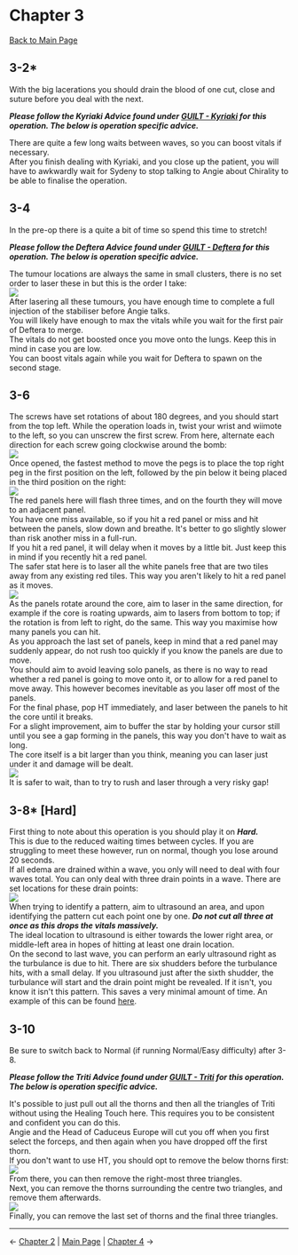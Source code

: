 
# Chapter 3

[Back to Main Page](../../index/eng/index.md)

## 3-2*

With the big lacerations you should drain the blood of one cut, close and suture before you deal with the next. <br>

***Please follow the Kyriaki Advice found under [GUILT - Kyriaki](../../guilt/eng/kyriaki.md) for this operation. The below is operation specific advice.*** <br>

There are quite a few long waits between waves, so you can boost vitals if necessary. <br>
After you finish dealing with Kyriaki, and you close up the patient, you will have to awkwardly wait for Sydeny to stop talking to Angie about Chirality to be able to finalise the operation. <br>

## 3-4

In the pre-op there is a quite a bit of time so spend this time to stretch! <br>

***Please follow the Deftera Advice found under [GUILT - Deftera](../../guilt/eng/deftera.md) for this operation. The below is operation specific advice.*** <br>

The tumour locations are always the same in small clusters, there is no set order to laser these in but this is the order I take: <br>
![](../img/3-4_tumours.png) <br>
After lasering all these tumours, you have enough time to complete a full injection of the stabiliser before Angie talks. <br>
You will likely have enough to max the vitals while you wait for the first pair of Deftera to merge. <br>
The vitals do not get boosted once you move onto the lungs. Keep this in mind in case you are low. <br>
You can boost vitals again while you wait for Deftera to spawn on the second stage. <br>

## 3-6
The screws have set rotations of about 180 degrees, and you should start from the top left. While the operation loads in, twist your wrist and wiimote to the left, so you can unscrew the first screw. From here, alternate each direction for each screw going clockwise around the bomb: <br>
![](../img/3-6_screws.png) <br>
Once opened, the fastest method to move the pegs is to place the top right peg in the first position on the left, followed by the pin below it being placed in the third position on the right: <br>
![](../img/3-6_pins.png) <br>
The red panels here will flash three times, and on the fourth they will move to an adjacent panel. <br>
You have one miss available, so if you hit a red panel or miss and hit between the panels, slow down and breathe. It's better to go slightly slower than risk another miss in a full-run. <br>
If you hit a red panel, it will delay when it moves by a little bit. Just keep this in mind if you recently hit a red panel. <br>
The safer stat here is to laser all the white panels free that are two tiles away from any existing red tiles. This way you aren't likely to hit a red panel as it moves. <br>
![](../img/3-6_panels.png) <br>
As the panels rotate around the core, aim to laser in the same direction, for example if the core is roating upwards, aim to lasers from bottom to top; if the rotation is from left to right, do the same. This way you maximise how many panels you can hit. <br>
As you approach the last set of panels, keep in mind that a red panel may suddenly appear, do not rush too quickly if you know the panels are due to move. <br>
You should aim to avoid leaving solo panels, as there is no way to read whether a red panel is going to move onto it, or to allow for a red panel to move away. This however becomes inevitable as you laser off most of the panels. <br>
For the final phase, pop HT immediately, and laser between the panels to hit the core until it breaks. <br>
For a slight improvement, aim to buffer the star by holding your cursor still until you see a gap forming in the panels, this way you don't have to wait as long. <br>
The core itself is a bit larger than you think, meaning you can laser just under it and damage will be dealt. <br>
![](../img/3-6_core.png) <br>
It is safer to wait, than to try to rush and laser through a very risky gap! <br>

## 3-8* [Hard]

First thing to note about this operation is you should play it on ***Hard.*** <br>
This is due to the reduced waiting times between cycles. If you are struggling to meet these however, run on normal, though you lose around 20 seconds. <br>
If all edema are drained within a wave, you only will need to deal with four waves total. You can only deal with three drain points in a wave. There are set locations for these drain points: <br>
![](../img/3-8_drainPoints.png) <br>
When trying to identify a pattern, aim to ultrasound an area, and upon identifying the pattern cut each point one by one. ***Do not cut all three at once as this drops the vitals massively.*** <br>
The ideal location to ultrasound is either towards the lower right area, or middle-left area in hopes of hitting at least one drain location. <br>
On the second to last wave, you can perform an early ultrasound right as the turbulance is due to hit. There are six shudders before the turbulance hits, with a small delay. If you ultrasound just after the sixth shudder, the turbulance will start and the drain point might be revealed. If it isn't, you know it isn't this pattern. This saves a very minimal amount of time. An example of this can be found [here](https://youtu.be/KhW5w_KtEoo). <br>

## 3-10

Be sure to switch back to Normal (if running Normal/Easy difficulty) after 3-8. <br>

***Please follow the Triti Advice found under [GUILT - Triti](../../guilt/eng/triti.md) for this operation. The below is operation specific advice.*** <br>

It's possible to just pull out all the thorns and then all the triangles of Triti without using the Healing Touch here. This requires you to be consistent and confident you can do this. <br>
Angie and the Head of Caduceus Europe will cut you off when you first select the forceps, and then again when you have dropped off the first thorn. <br>
If you don't want to use HT, you should opt to remove the below thorns first: <br>
![](../img/3-10_firstExtract.png) <br>
From there, you can then remove the right-most three triangles. <br>
Next, you can remove the thorns surrounding the centre two triangles, and remove them afterwards. <br>
![](../img/3-10_secondExtract.png) <br>
Finally, you can remove the last set of thorns and the final three triangles. <br>

---

← [Chapter 2](./chp2.md) | [Main Page](../../index/eng/index.md) | [Chapter 4](./chp4.md) →